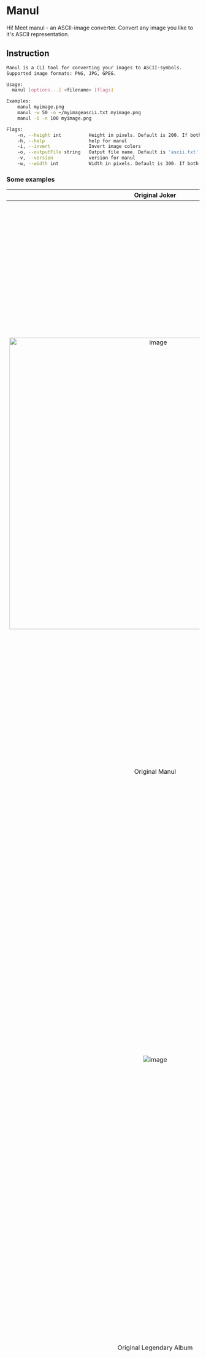 # Manul

Hi! Meet manul - an ASCII-image converter.
Convert any image you like to it's ASCII representation.

## Instruction

```bash
Manul is a CLI tool for converting your images to ASCII-symbols.
Supported image formats: PNG, JPG, GPEG.

Usage:
  manul [options...] <filename> [flags]

Examples:
    manul myimage.png
    manul -w 50 -o ~/myimageascii.txt myimage.png
    manul -i -n 100 myimage.png

Flags:
    -n, --height int          Height in pixels. Default is 200. If both width and height are provided, height is ignored
    -h, --help                help for manul
    -i, --invert              Invert image colors
    -o, --outputFile string   Output file name. Default is 'ascii.txt' (default "ascii.txt")
    -v, --version             version for manul
    -w, --width int           Width in pixels. Default is 300. If both width and height are provided, height is ignored
```

### Some examples

Original Joker             |  ASCII-Joker
:-------------------------:|:-------------------------:
<img width="760" alt="image" src="https://user-images.githubusercontent.com/66780462/156937158-65d75a12-3fcb-4ad1-b7e1-b55febe01f35.png"> | <img width="1470" alt="image" src="https://user-images.githubusercontent.com/66780462/156936519-4c5bbdfc-df3c-482c-a2d4-2a70f832bc9c.png">
Original Manul            |  ASCII-Manul
<img alt="image" src="https://user-images.githubusercontent.com/66780462/156936584-01783915-9982-44b8-99b5-718b19810936.png"> | <img width="1470" alt="image" src="https://user-images.githubusercontent.com/66780462/156936546-d880b444-90ac-4d43-9579-c0777adf640d.png">
Original Legendary Album            |  ASCII-Legendary Album
<img alt="image" src="https://user-images.githubusercontent.com/66780462/156936564-84647d59-6d4b-4e6e-8ae4-a8d864984c93.png"> | <img width="1470" alt="image" src="https://user-images.githubusercontent.com/66780462/156936531-d45988e9-80d4-491e-94ad-ed733439a052.png">



### An ASCII-Manul

```
,,,,::::::::;;;;;;;;::::,,,,,,::;;::::;;::,,&&&&xxXXXX::::XXxx::::xx&&xx;;::;;;;xxxx;;;;;;;;;;;;;;::
::::::::::::;;::;;;;::,,,,,,..,,::::;;::::::@@XXxxXXXX;;;;::,,::;;;;,,::::::::::;;;;;;;;;;::::;;::,,
;;::::::::::::;;;;::,,::xxxx..,,,,,,::::;;xxXX::xx;;;;xxxx::::::::,,,,::;;;;;;::;;;;;;;;::::;;;;;;xx
..,,,,,,::,,::;;::,,xxXX;;xx;;..,,::::::::;;;;::;;;;::,,::::,,,,,,..xxxxXXXXXX;;::;;xxxx;;::::::::::
,,,,,,,,,,,,::;;::::;;::,,,,::,,,,::..,,..,,::;;;;::;;,,,,,,..,,,,,,::::::::;;::,,::;;;;;;;;::,,,,,,
,,,,,,::,,::::;;;;::::,,,,,,,,,,,,::,,,,,,,,::xx&&;;;;::::,,,,;;::::;;::,,,,,,,,::;;;;;;xxxx;;::,,,,
::;;::::,,::::;;;;::,,::xxXXXXXX;;::;;xx;;;;;;xx&&xx;;;;xxxx::;;xx&&&&XXXXxx::::;;XXxx;;;;xx;;::::,,
;;::::,,::;;xx;;::::::&&####&&XX&&XX;;&&&&xx;;xx&&XXxx&&@@XX;;XX@@@@&&&&@@##XX;;;;XX;;;;;;;;xx;;::::
,,..,,::::;;;;;;xxxxXX@@XXXX;;XX##@@xx;;XXXXxxXX@@xxXX&&XX;;XX##&&XX@@XXxx@@##xxxxxxxx;;;;xxXXxx;;::
,,,,,,::;;xxxxxxxxXXXXXXxx;;::&&##XX&&xx;;XX&&&&&&XXXXXX::xx##@@;;xx##XX;;&&&&XXXXxxxxxx;;;;xxxx;;;;
,,,,,,::xxxx;;xxxxXX::;;XXxx::::;;xx@@&&::;;XXXX&&XXxx;;::XX##@@;;::::::::&&;;;;XX&&XX;;xxXXxxXXxxxx
,,,,::::;;::;;;;xx;;,,..;;&&xxxxXX&&##@@::;;xxxxXXxxxx::::&&####&&xx;;xxXX::..::::;;&&XX;;;;xxxxXXxx
::,,,,::;;;;;;XXxx::,,,,....;;XX&&XXxxxx;;;;;;;;xx;;::::::xxxxXX&&&&xx::,,,,;;;;::::;;XXxx;;xx;;xxxx
::::::xxxxxxXXxx,,,,::::;;::..  ......;;;;;;,,,,::,,,,::;;;;,,......,,::::::::::..,,::xx&&XXXXXXXXxx
::::::;;;;XXXX::,,....,,,,::;;;;::..,,;;;;::::,,::,,,,::xx;;,,..,,::;;::::,,,,,,,,::::::;;XX@@@@@@&&
,,,,::xxxx;;,,..,,,,::::::;;xx&&xx,,;;xx;;::::::::::,,::;;xx;;,,xx&&xxxx;;;;;;::,,,,,,,,,,;;;;XX&&&&
,,,,;;;;;;,,....,,;;&&&&xx;;;;;;::::xx;;::::::::::::::::;;xx;;;;::xx&&&&XX@@@@xx;;,,,,..,,,,::::;;;;
::;;;;;;::,,,,,,,,;;xxxxXXXX;;::::;;xxXX::::;;xxxx;;::;;xxXX;;;;;;::xxXX&&XXxxXXxx;;,,,,....,,,,..,,
;;;;;;;;,,,,,,,,::xxxx::,,::::::;;::;;;;::;;::;;;;::::::::::::;;xx::::;;;;xxXXxx;;::,,,,,,,,,,,,,,..
;;xx;;,,....,,::;;;;;;xx::,,::;;xx::,,,,::;;::;;;;::;;;;,,,,,,::XXxx::,,,,::;;::::;;xx;;xxxx::::::,,
;;::,,....,,::xxXX;;::::::,,::xxxx,,,,::;;xx;;;;;;XXxxxx;;,,,,,,xxXXxx::::::;;;;xxxxXXXX&&&&XXxx;;::
;;;;;;;;;;xxXXXX;;;;;;::::::xx;;::;;;;;;XX####XX&&####&&;;;;::;;::;;XXxx::;;;;;;;;;;;;;;;;XX&&@@&&XX
;;xx;;;;;;XXXXxx;;;;;;::::::::::::::::::::XX@@&&&&@@xx,,,,::::,,,,,,..,,::::::::::::::::::;;XXXXXXXX
xxxx,,,,::xxxx;;;;::::::,,,,,,::::,,::,,,,::XX@@@@xx::::::,,,,,,::::::,,,,::::::::::::::::::;;xxXXxx
XX;;,,::xxxx;;::::::::,,,,::::;;;;;;;;;;::::;;xx;;;;;;::;;::::;;::,,::,,,,,,::,,,,::::;;;;::::::::;;
;;::::;;;;::::::;;;;::::,,::::::::::;;xx;;;;;;;;;;xx::;;;;;;;;::::::::,,,,::;;::::::::::::;;::::::;;
::,,,,;;;;;;;;xx;;::::::::::::::;;;;;;;;;;;;XX&&@@&&XXxx;;;;;;;;::::::,,::;;;;;;;;;;::::::::::;;;;;;
,,::;;xxxxXXXX;;::;;;;;;xx;;;;::;;xxxxxxXX@@########@@@@XX;;;;xxxx;;;;::::::;;::::;;;;;;::::,,,,::::
::;;;;XX&&XX::::xx;;xxXXxx;;;;xxxxxxxx&&@@@@&&XXXXXX&&@@@@&&xxxxxx;;;;;;;;;;::::::::::::::,,,,,,,,::
;;;;xxXXxx::xxxxxxxxxx;;;;xxxxxx;;xxxx&&&&XXXXXXxxxxxxxxXX&&XXxxxxxx;;;;;;;;;;::::,,,,,,,,,,,,,,::;;
xx;;xx;;;;&&XXxxxx;;;;;;;;;;;;;;;;;;;;xx;;;;;;;;;;;;;;;;;;;;;;;;;;;;;;;;;;;;::::::,,,,,,,,,,,,,,,,::
;;;;;;xx&&XXxxxx;;;;;;xxxx;;;;::;;;;;;;;;;;;;;;;;;;;;;;;;;;;::::::;;;;;;;;;;::::::::,,,,,,,,,,::::::
```
